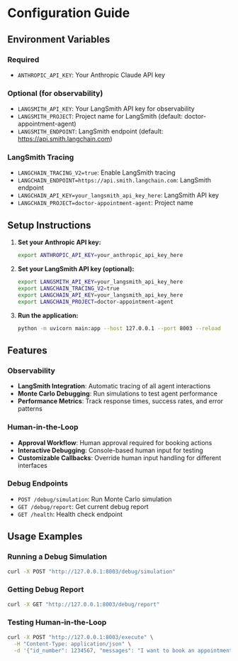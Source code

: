 # Configuration Guide

## Environment Variables

### Required
- `ANTHROPIC_API_KEY`: Your Anthropic Claude API key

### Optional (for observability)
- `LANGSMITH_API_KEY`: Your LangSmith API key for observability
- `LANGSMITH_PROJECT`: Project name for LangSmith (default: doctor-appointment-agent)
- `LANGSMITH_ENDPOINT`: LangSmith endpoint (default: https://api.smith.langchain.com)

### LangSmith Tracing
- `LANGCHAIN_TRACING_V2=true`: Enable LangSmith tracing
- `LANGCHAIN_ENDPOINT=https://api.smith.langchain.com`: LangSmith endpoint
- `LANGCHAIN_API_KEY=your_langsmith_api_key_here`: LangSmith API key
- `LANGCHAIN_PROJECT=doctor-appointment-agent`: Project name

## Setup Instructions

1. **Set your Anthropic API key:**
   ```bash
   export ANTHROPIC_API_KEY=your_anthropic_api_key_here
   ```

2. **Set your LangSmith API key (optional):**
   ```bash
   export LANGSMITH_API_KEY=your_langsmith_api_key_here
   export LANGCHAIN_TRACING_V2=true
   export LANGCHAIN_API_KEY=your_langsmith_api_key_here
   export LANGCHAIN_PROJECT=doctor-appointment-agent
   ```

3. **Run the application:**
   ```bash
   python -m uvicorn main:app --host 127.0.0.1 --port 8003 --reload
   ```

## Features

### Observability
- **LangSmith Integration**: Automatic tracing of all agent interactions
- **Monte Carlo Debugging**: Run simulations to test agent performance
- **Performance Metrics**: Track response times, success rates, and error patterns

### Human-in-the-Loop
- **Approval Workflow**: Human approval required for booking actions
- **Interactive Debugging**: Console-based human input for testing
- **Customizable Callbacks**: Override human input handling for different interfaces

### Debug Endpoints
- `POST /debug/simulation`: Run Monte Carlo simulation
- `GET /debug/report`: Get current debug report
- `GET /health`: Health check endpoint

## Usage Examples

### Running a Debug Simulation
```bash
curl -X POST "http://127.0.0.1:8003/debug/simulation"
```

### Getting Debug Report
```bash
curl -X GET "http://127.0.0.1:8003/debug/report"
```

### Testing Human-in-the-Loop
```bash
curl -X POST "http://127.0.0.1:8003/execute" \
  -H "Content-Type: application/json" \
  -d '{"id_number": 1234567, "messages": "I want to book an appointment with Dr. Smith"}'
```
